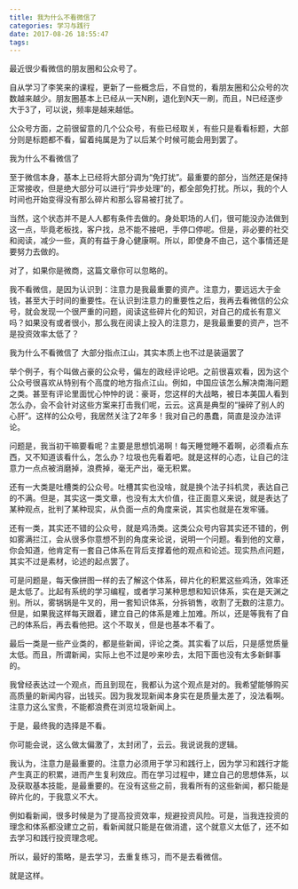 ```yaml
---
title: 我为什么不看微信了
categories: 学习与践行
date: 2017-08-26 18:55:47
tags:
---
```

最近很少看微信的朋友圈和公众号了。

自从学习了李笑来的课程，更新了一些概念后，不自觉的，看朋友圈和公众号的次数越来越少。朋友圈基本上已经从一天N刷，退化到N天一刷，而且，N已经逐步大于3了，可以说，频率是越来越低。

公众号方面，之前很留意的几个公众号，有些已经取关，有些只是看看标题，大部分则是标题都不看，留着纯属是为了以后某个时候可能会用到罢了。

我为什么不看微信了<!--more-->

至于微信本身，基本上已经将大部分调为“免打扰”。最重要的部分，当然还是保持正常接收，但是绝大部分可以进行“异步处理”的，都全部免打扰。所以，我的个人时间也开始变得没有那么碎片和那么容易被打扰了。

当然，这个状态并不是人人都有条件去做的。身处职场的人们，很可能没办法做到这一点，毕竟老板找，客户找，总不能不接吧，手停口停呢。但是，非必要的社交和阅读，减少一些，真的有益于身心健康啊。所以，即使身不由己，这个事情还是要努力去做的。

对了，如果你是微商，这篇文章你可以忽略的。

我不看微信，是因为认识到：注意力是我最重要的资产。注意力，要远远大于金钱，甚至大于时间的重要性。在认识到注意力的重要性之后，我再去看微信的公众号，就会发现一个很严重的问题，阅读这些碎片化的知识，对自己的成长有意义吗？如果没有或者很小，那么我在阅读上投入的注意力，是我最重要的资产，岂不是投资效率太低了？

我为什么不看微信了
大部分指点江山，其实本质上也不过是装逼罢了

举个例子，有个叫做占豪的公众号，偏左的政经评论吧。之前很喜欢看，因为这个公众号很喜欢从特别有个高度的地方指点江山。例如，中国应该怎么解决南海问题之类。甚至有评论里面忧心忡忡的说：豪哥，您这样的大战略，被日本美国人看到怎么办，会不会针对这些方案来打击我们呢，云云。这真是典型的“操碎了别人的心肝”。这样的公众号，我居然关注了2年多！我对自己的愚蠢，简直是没办法评论。

问题是，我当初干嘛要看呢？主要是思想饥渴啊！每天睡觉睡不着啊，必须看点东西，又不知道该看什么，怎么办？垃圾也先看着吧。就是这样的心态，让自己的注意力一点点被消磨掉，浪费掉，毫无产出，毫无积累。

还有一大类是吐槽类的公众号。吐槽其实也没啥，就是换个法子抖机灵，表达自己的不满。但是，其实这一类文章，也没有太大价值，往正面意义来说，就是表达了某种观点，批判了某种现实，从负面一点的角度来说，其实也就是在发牢骚。

还有一类，其实还不错的公众号，就是鸡汤类。这类公众号内容其实还不错的，例如雾满拦江，会从很多你意想不到的角度来论说，说明一个问题。看到他的文章，你会知道，他肯定有一套自己体系在背后支撑着他的观点和论述。现实热点问题，其实不过是素材，论述的起点罢了。

可是问题是，每天像拼图一样的去了解这个体系，碎片化的积累这些鸡汤，效率还是太低了。比起有系统的学习编程，或者学习某种思想和知识体系，实在是天渊之别。所以，雾锅锅是牛叉的，用一套知识体系，分拆销售，收割了无数的注意力。但是，如果我这样每天跟着，建立自己的体系是难上加难。所以，还是等我有了自己的体系后，再去看他把。这个不取关，但是也基本不看了。

最后一类是一些产业类的，都是些新闻，评论之类。其实看了以后，只是感觉质量太低。而且，所谓新闻，实际上也不过是吵来吵去，太阳下面也没有太多新鲜事的。

我曾经表达过一个观点，而且到现在，我都认为这个观点是对的。我希望能够购买高质量的新闻内容，出钱买。因为我发现新闻本身实在是质量太差了，没法看啊。注意力这么宝贵，不能都浪费在浏览垃圾新闻上。

于是，最终我的选择是不看。

你可能会说，这么做太偏激了，太封闭了，云云。我说说我的逻辑。

我认为，注意力是最重要的。注意力必须用于学习和践行上，因为学习和践行才能产生真正的积累，进而产生复利效应。而在学习过程中，建立自己的思想体系，以及获取基本技能，是最重要的。在没有这些之前，我看所有的这些新闻，都只能是碎片化的，于我意义不大。

例如看新闻，很多时候是为了提高投资效率，规避投资风险。可是，当我连投资的理念和体系都没建立之前，看新闻就只能是在做消遣，这个就意义太低了，还不如去学习和践行投资理念呢。

所以，最好的策略，是去学习，去重复练习，而不是去看微信。

就是这样。